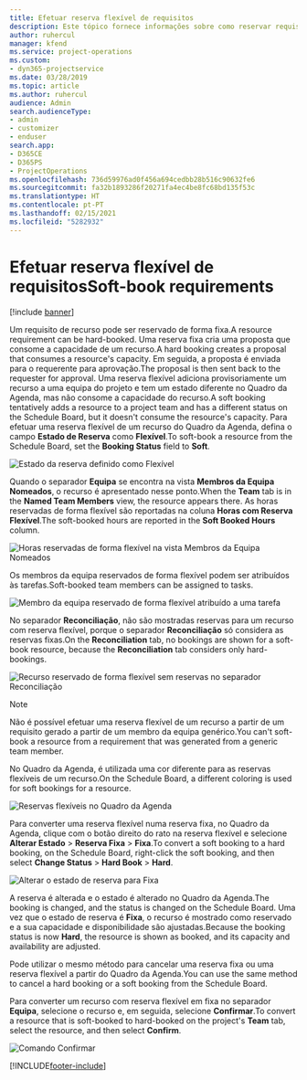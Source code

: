 ```yaml
---
title: Efetuar reserva flexível de requisitos
description: Este tópico fornece informações sobre como reservar requisitos de forma flexível.
author: ruhercul
manager: kfend
ms.service: project-operations
ms.custom:
- dyn365-projectservice
ms.date: 03/28/2019
ms.topic: article
ms.author: ruhercul
audience: Admin
search.audienceType:
- admin
- customizer
- enduser
search.app:
- D365CE
- D365PS
- ProjectOperations
ms.openlocfilehash: 736d59976ad0f456a694cedbb28b516c90632fe6
ms.sourcegitcommit: fa32b1893286f20271fa4ec4be8fc68bd135f53c
ms.translationtype: HT
ms.contentlocale: pt-PT
ms.lasthandoff: 02/15/2021
ms.locfileid: "5282932"
---
```

# <a name="soft-book-requirements"></a><span data-ttu-id="3669f-103">Efetuar reserva flexível de requisitos</span><span class="sxs-lookup"><span data-stu-id="3669f-103">Soft-book requirements</span></span>

[!include [banner](../includes/psa-now-project-operations.md)]

<span data-ttu-id="3669f-104">Um requisito de recurso pode ser reservado de forma fixa.</span><span class="sxs-lookup"><span data-stu-id="3669f-104">A resource requirement can be hard-booked.</span></span> <span data-ttu-id="3669f-105">Uma reserva fixa cria uma proposta que consome a capacidade de um recurso.</span><span class="sxs-lookup"><span data-stu-id="3669f-105">A hard booking creates a proposal that consumes a resource's capacity.</span></span> <span data-ttu-id="3669f-106">Em seguida, a proposta é enviada para o requerente para aprovação.</span><span class="sxs-lookup"><span data-stu-id="3669f-106">The proposal is then sent back to the requester for approval.</span></span> <span data-ttu-id="3669f-107">Uma reserva flexível adiciona provisoriamente um recurso a uma equipa do projeto e tem um estado diferente no Quadro da Agenda, mas não consome a capacidade do recurso.</span><span class="sxs-lookup"><span data-stu-id="3669f-107">A soft booking tentatively adds a resource to a project team and has a different status on the Schedule Board, but it doesn't consume the resource's capacity.</span></span> <span data-ttu-id="3669f-108">Para efetuar uma reserva flexível de um recurso do Quadro da Agenda, defina o campo **Estado de Reserva** como **Flexível**.</span><span class="sxs-lookup"><span data-stu-id="3669f-108">To soft-book a resource from the Schedule Board, set the **Booking Status** field to **Soft**.</span></span>

![Estado da reserva definido como Flexível](media/Resource-Management-image77.png)

<span data-ttu-id="3669f-110">Quando o separador **Equipa** se encontra na vista **Membros da Equipa Nomeados**, o recurso é apresentado nesse ponto.</span><span class="sxs-lookup"><span data-stu-id="3669f-110">When the **Team** tab is in the **Named Team Members** view, the resource appears there.</span></span> <span data-ttu-id="3669f-111">As horas reservadas de forma flexível são reportadas na coluna **Horas com Reserva Flexível**.</span><span class="sxs-lookup"><span data-stu-id="3669f-111">The soft-booked hours are reported in the **Soft Booked Hours** column.</span></span>

![Horas reservadas de forma flexível na vista Membros da Equipa Nomeados](media/Resource-Management-image78.png)

<span data-ttu-id="3669f-113">Os membros da equipa reservados de forma flexível podem ser atribuídos às tarefas.</span><span class="sxs-lookup"><span data-stu-id="3669f-113">Soft-booked team members can be assigned to tasks.</span></span>

![Membro da equipa reservado de forma flexível atribuído a uma tarefa](media/Resource-Management-image79.png)

<span data-ttu-id="3669f-115">No separador **Reconciliação**, não são mostradas reservas para um recurso com reserva flexível, porque o separador **Reconciliação** só considera as reservas fixas.</span><span class="sxs-lookup"><span data-stu-id="3669f-115">On the **Reconciliation** tab, no bookings are shown for a soft-book resource, because the **Reconciliation** tab considers only hard-bookings.</span></span>

![Recurso reservado de forma flexível sem reservas no separador Reconciliação](media/Resource-Management-image80.png)

> [!NOTE]
> <span data-ttu-id="3669f-117">Não é possível efetuar uma reserva flexível de um recurso a partir de um requisito gerado a partir de um membro da equipa genérico.</span><span class="sxs-lookup"><span data-stu-id="3669f-117">You can't soft-book a resource from a requirement that was generated from a generic team member.</span></span>

<span data-ttu-id="3669f-118">No Quadro da Agenda, é utilizada uma cor diferente para as reservas flexíveis de um recurso.</span><span class="sxs-lookup"><span data-stu-id="3669f-118">On the Schedule Board, a different coloring is used for soft bookings for a resource.</span></span>

![Reservas flexíveis no Quadro da Agenda](media/Resource-Management-image81.png)

<span data-ttu-id="3669f-120">Para converter uma reserva flexível numa reserva fixa, no Quadro da Agenda, clique com o botão direito do rato na reserva flexível e selecione **Alterar Estado** \> **Reserva Fixa** \> **Fixa**.</span><span class="sxs-lookup"><span data-stu-id="3669f-120">To convert a soft booking to a hard booking, on the Schedule Board, right-click the soft booking, and then select **Change Status** \> **Hard Book** \> **Hard**.</span></span>

![Alterar o estado de reserva para Fixa](media/Resource-Management-image82.png)

<span data-ttu-id="3669f-122">A reserva é alterada e o estado é alterado no Quadro da Agenda.</span><span class="sxs-lookup"><span data-stu-id="3669f-122">The booking is changed, and the status is changed on the Schedule Board.</span></span> <span data-ttu-id="3669f-123">Uma vez que o estado de reserva é **Fixa**, o recurso é mostrado como reservado e a sua capacidade e disponibilidade são ajustadas.</span><span class="sxs-lookup"><span data-stu-id="3669f-123">Because the booking status is now **Hard**, the resource is shown as booked, and its capacity and availability are adjusted.</span></span>

<span data-ttu-id="3669f-124">Pode utilizar o mesmo método para cancelar uma reserva fixa ou uma reserva flexível a partir do Quadro da Agenda.</span><span class="sxs-lookup"><span data-stu-id="3669f-124">You can use the same method to cancel a hard booking or a soft booking from the Schedule Board.</span></span>

<span data-ttu-id="3669f-125">Para converter um recurso com reserva flexível em fixa no separador **Equipa**, selecione o recurso e, em seguida, selecione **Confirmar**.</span><span class="sxs-lookup"><span data-stu-id="3669f-125">To convert a resource that is soft-booked to hard-booked on the project's **Team** tab, select the resource, and then select **Confirm**.</span></span>

![Comando Confirmar](media/Resource-Management-image83.png)


[!INCLUDE[footer-include](../includes/footer-banner.md)]